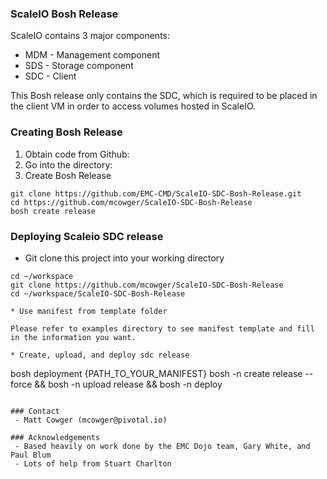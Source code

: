 ### ScaleIO Bosh Release
ScaleIO contains 3 major components:
 - MDM - Management component
 - SDS - Storage component
 - SDC - Client

 This Bosh release only contains the SDC, which is required to be placed in the client VM in order to access volumes hosted in ScaleIO.

### Creating Bosh Release

 1. Obtain code from Github:
 2. Go into the directory:
 3. Create Bosh Release

 ```
 git clone https://github.com/EMC-CMD/ScaleIO-SDC-Bosh-Release.git
 cd https://github.com/mcowger/ScaleIO-SDC-Bosh-Release
 bosh create release
 ```


### Deploying Scaleio SDC release
* Git clone this project into your working directory
```
cd ~/workspace
git clone https://github.com/mcowger/ScaleIO-SDC-Bosh-Release
cd ~/workspace/ScaleIO-SDC-Bosh-Release
```

```
* Use manifest from template folder

Please refer to examples directory to see manifest template and fill in the information you want.

* Create, upload, and deploy sdc release
```
bosh deployment {PATH_TO_YOUR_MANIFEST}
bosh -n create release --force &&
bosh -n upload release &&
bosh -n deploy
```

### Contact
 - Matt Cowger (mcowger@pivotal.io)

### Acknowledgements
 - Based heavily on work done by the EMC Dojo team, Gary White, and Paul Blum
 - Lots of help from Stuart Charlton
